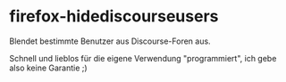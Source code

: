 # firefox-hidediscourseusers

Blendet bestimmte Benutzer aus Discourse-Foren aus.

Schnell und lieblos für die eigene Verwendung "programmiert", ich gebe also keine Garantie ;)
